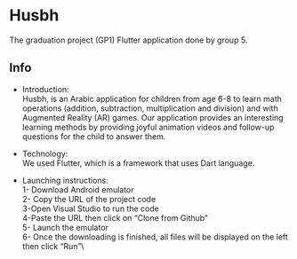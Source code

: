 # Husbh

The graduation project (GP1) Flutter application done by group 5.

## Info

- Introduction:\
Husbh, is an Arabic application for children from age 6-8 to learn math operations (addition, subtraction, multiplication and division) and with Augmented Reality (AR) games. Our application provides an interesting learning methods by providing joyful animation videos and follow-up questions for the child to answer them.

- Technology:\
We used Flutter, which is a framework that uses Dart language.

- Launching instructions:\
1- Download Android emulator\
2- Copy the URL of the project code\
3-Open Visual Studio to run the code\
4-Paste the URL then click on “Clone from Github”\
5- Launch the emulator\
6- Once the downloading is finished, all files will be displayed on the left then click “Run”\
